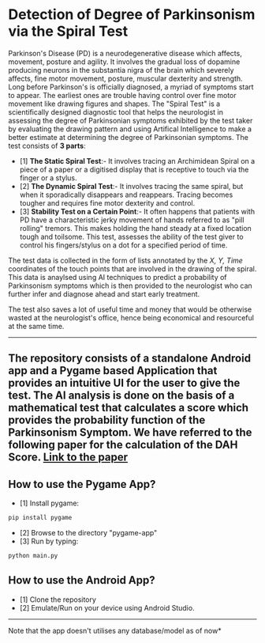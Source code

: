 # Detection of Degree of Parkinsonism via the Spiral Test
Parkinson's Disease (PD) is a neurodegenerative disease which affects, movement, posture and agility. It involves the gradual loss of dopamine producing neurons in the substantia nigra of the brain which severely affects, fine motor movement, posture, muscular dexterity and strength.
Long before Parkinson's is officially diagnosed, a myriad of symptoms start to appear. The earliest ones are trouble having control over fine motor movement like drawing figures and shapes. 
The "Spiral Test" is a scientifically designed diagnostic tool that helps the neurologist in assessing the degree of Parkinsonian symptoms exhibited by the test taker by evaluating the drawing pattern and using Artifical Intelligence to make a better estimate at determining the degree of Parkinsonian symptoms.
The test consists of **3 parts**:
 - [1] **The Static Spiral Test**:- It involves tracing an Archimidean Spiral on a piece of a paper or a digitised display that is receptive to touch via the finger or a stylus.
 - [2] **The Dynamic Spiral Test**:- It involves tracing the same spiral, but when it sporadically disappears and reappears. Tracing becomes tougher and requires fine motor dexterity and control.
 - [3] **Stability Test on a Certain Point**:- It often happens that patients with PD have a characteristic jerky movement of hands referred to as "pill rolling" tremors. This makes holding the hand steady at a fixed location tough and toilsome. This test, assesses the ability of the test giver to control his fingers/stylus on a dot for a specified period of time.
 
 The test data is collected in the form of lists annotated by the *X, Y, Time* coordinates of the touch points that are involved in the drawing of the spiral. This data is anaylsed using AI techniques to predict a probability of Parkinsonism symptoms which is then provided to the neurologist who can further infer and diagnose ahead and start early treatment.
 
The test also saves a lot of useful time and money that would be otherwise wasted at the neurologist's office, hence being economical and resourceful at the same time.

---
The repository consists of a standalone Android app and a Pygame based Application that provides an intuitive UI for the user to give the test.
The AI analysis is done on the basis of a mathematical test that calculates a score which provides the probability function of the Parkinsonism Symptom.
We have referred to the following paper for the calculation of the DAH Score.
[Link to the paper](https://www.researchgate.net/profile/Muhammed_Isenkul/publication/291814924_Improved_Spiral_Test_Using_Digitized_Graphics_Tablet_for_Monitoring_Parkinson's_Disease/links/56a6211408ae2c689d39d821/Improved-Spiral-Test-Using-Digitized-Graphics-Tablet-for-Monitoring-Parkinsons-Disease.pdf)
---
## How to use the Pygame App?
 - [1] Install pygame:
 ```python
 pip install pygame
 ```
 - [2] Browse to the directory "pygame-app"
 - [3] Run by typing:
 ```python
 python main.py
 ```
## How to use the Android App?
 - [1] Clone the repository
 - [2] Emulate/Run on your device using Android Studio.
 
---
Note that the app doesn't utilises any database/model as of now*

